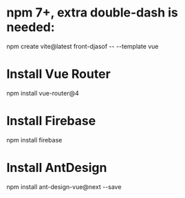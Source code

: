 # npm 7+, extra double-dash is needed:
npm create vite@latest front-djasof -- --template vue

# Install Vue Router
npm install vue-router@4

# Install Firebase
npm install firebase

# Install AntDesign 
npm install ant-design-vue@next --save

